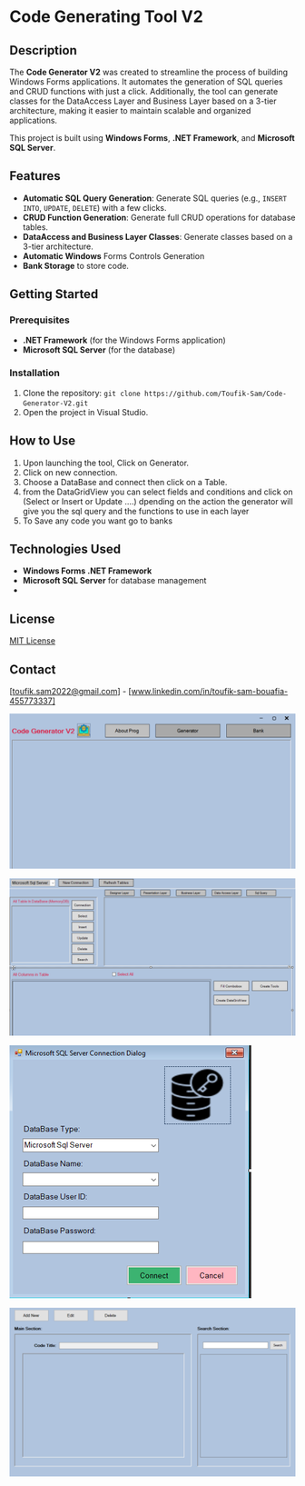 # Code Generating Tool V2

## Description
The **Code Generator V2** was created to streamline the process of building Windows Forms applications. It automates the generation of SQL queries and CRUD functions with just a click. Additionally, the tool can generate classes for the DataAccess Layer and Business Layer based on a 3-tier architecture, making it easier to maintain scalable and organized applications. 

This project is built using **Windows Forms**, **.NET Framework**, and **Microsoft SQL Server**.

## Features
- **Automatic SQL Query Generation**: Generate SQL queries (e.g., `INSERT INTO`, `UPDATE`, `DELETE`) with a few clicks.
- **CRUD Function Generation**: Generate full CRUD operations for database tables.
- **DataAccess and Business Layer Classes**: Generate classes based on a 3-tier architecture.
- **Automatic Windows** Forms Controls Generation
- **Bank Storage** to store code.
  
## Getting Started

### Prerequisites
- **.NET Framework** (for the Windows Forms application)
- **Microsoft SQL Server** (for the database)
  
### Installation
1. Clone the repository: `git clone https://github.com/Toufik-Sam/Code-Generator-V2.git`
2. Open the project in Visual Studio.

## How to Use
1. Upon launching the tool, Click on Generator.
2. Click on new connection.
3. Choose a DataBase and connect then click on a Table.
4. from the DataGridView you can select fields and conditions and click on (Select or Insert or Update ....) dpending on the action
   the generator will give you the sql query and the functions to use in each layer
6. To Save any code you want go to banks

## Technologies Used
- **Windows Forms .NET Framework**
- **Microsoft SQL Server** for database management
- 
## License
[MIT License](LICENSE)

## Contact
[toufik.sam2022@gmail.com] - [www.linkedin.com/in/toufik-sam-bouafia-455773337]



![image alt](https://github.com/Toufik-Sam/Code-Generator-V2/blob/bb40c83d484bb186c0be62c74f84487c0a403202/screenshotMain.PNG)

![image alt](https://github.com/Toufik-Sam/Code-Generator-V2/blob/bb40c83d484bb186c0be62c74f84487c0a403202/screenshotGenerator.PNG)

![image alt](https://github.com/Toufik-Sam/Code-Generator-V2/blob/bb40c83d484bb186c0be62c74f84487c0a403202/screenshotConnection.PNG)

![image alt](https://github.com/Toufik-Sam/Code-Generator-V2/blob/bb40c83d484bb186c0be62c74f84487c0a403202/screenshotBank.PNG)

